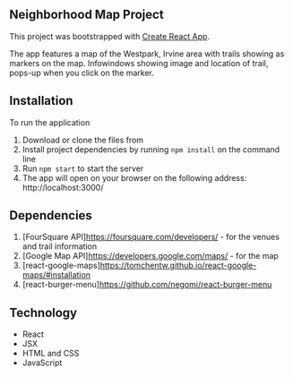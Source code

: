 ## Neighborhood Map Project

This project was bootstrapped with [Create React App](https://github.com/facebook/create-react-app).

The app features a map of the Westpark, Irvine area with trails showing as markers on the map. Infowindows showing image and location of trail, pops-up when you click on the marker.

## Installation

To run the application
1. Download or clone the files from
2. Install project dependencies by running `npm install` on the command line
3. Run `npm start` to start the server
4. The app will open on your browser on the following address: http://localhost:3000/

## Dependencies

1. [FourSquare API]https://foursquare.com/developers/  - for the venues and trail information
2. [Google Map API]https://developers.google.com/maps/ - for the map
3. [react-google-maps]https://tomchentw.github.io/react-google-maps/#installation
4. [react-burger-menu]https://github.com/negomi/react-burger-menu

## Technology
* React
* JSX
* HTML and CSS
* JavaScript
